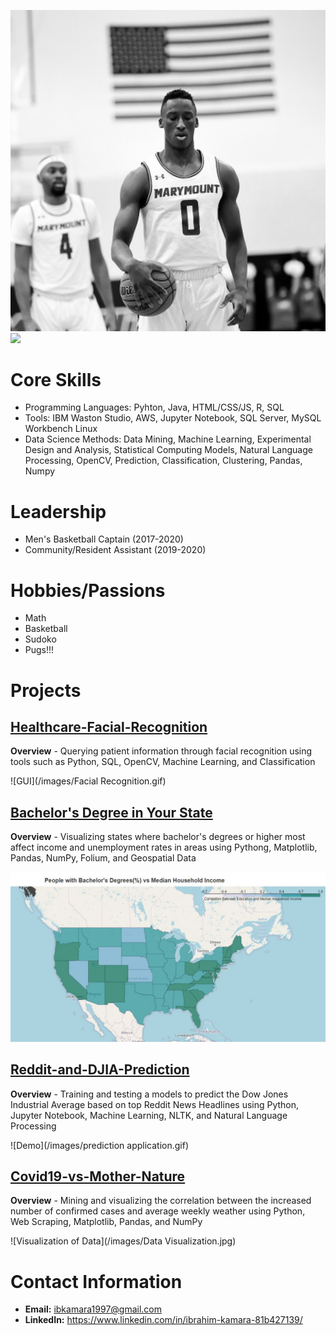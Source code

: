  ![](/images/A8B7AED3-E025-43AA-8D63-82C85446261A.JPEG) ![](/images/VideoToGif_GIF.GIF) 

# Core Skills
- Programming Languages: Pyhton, Java, HTML/CSS/JS, R, SQL
- Tools: IBM Waston Studio, AWS, Jupyter Notebook, SQL Server, MySQL Workbench Linux 
- Data Science Methods: Data Mining, Machine Learning, Experimental Design and Analysis, Statistical Computing Models, Natural Language Processing, OpenCV, Prediction, Classification, Clustering, Pandas, Numpy
# Leadership
- Men's Basketball Captain (2017-2020)
- Community/Resident Assistant (2019-2020)

# Hobbies/Passions
- Math
- Basketball
- Sudoko
- Pugs!!!

# Projects

## [Healthcare-Facial-Recognition](https://github.com/ibkamara0/Healthcare-Facial-Recognition)

**Overview** - Querying patient information through facial recognition using tools such as Python, SQL, OpenCV, Machine Learning, and Classification

![GUI](/images/Facial Recognition.gif)


## [Bachelor's Degree in Your State](https://github.com/ibkamara0/bachelors-degree-in-your-state)

**Overview** - Visualizing states where bachelor's degrees or higher most affect income and unemployment rates in areas using Pythong, Matplotlib, Pandas, NumPy, Folium, and Geospatial Data

![income choropleth map](/images/IncomeMap.JPG)

## [Reddit-and-DJIA-Prediction](https://github.com/ibkamara0/Reddit-and-DJIA-Prediction)

**Overview** - Training and testing a models to predict the Dow Jones Industrial Average based on top Reddit News Headlines using Python, Jupyter Notebook, Machine Learning, NLTK, and Natural Language Processing

![Demo](/images/prediction application.gif)

## [Covid19-vs-Mother-Nature](https://github.com/ibkamara0/Covid19-vs-Mother-Nature)

**Overview** - Mining and visualizing the correlation between the increased number of confirmed cases and average weekly weather using Python, Web Scraping, Matplotlib, Pandas, and NumPy

![Visualization of Data](/images/Data Visualization.jpg)

# Contact Information
- **Email:** ibkamara1997@gmail.com
- **LinkedIn:** https://www.linkedin.com/in/ibrahim-kamara-81b427139/





         
